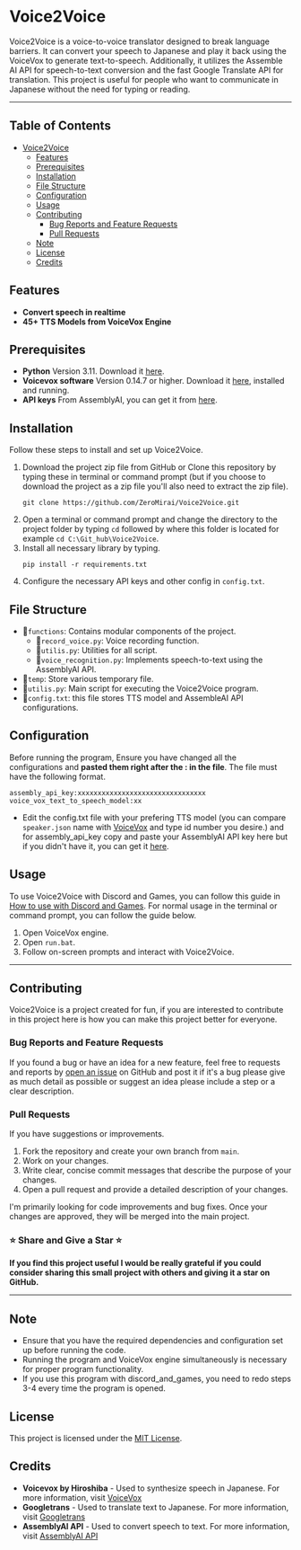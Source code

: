 # Voice2Voice

Voice2Voice is a voice-to-voice translator designed to break language barriers. It can convert your speech to Japanese and play it back using the VoiceVox to generate text-to-speech. Additionally, it utilizes the Assemble AI API for speech-to-text conversion and the fast Google Translate API for translation. This project is useful for people who want to communicate in Japanese without the need for typing or reading.

---
## Table of Contents

- [Voice2Voice](#voice2voice)
  - [Features](#features)
  - [Prerequisites](#prerequisites)
  - [Installation](#installation)
  - [File Structure](#file-structure)
  - [Configuration](#configuration)
  - [Usage](#usage)
  - [Contributing](#contributing)
    - [Bug Reports and Feature Requests](#bug-reports-and-feature-requests)
    - [Pull Requests](#pull-requests)
  - [Note](#note)
  - [License](#license)
  - [Credits](#credits)

## Features

- **Convert speech in realtime**
- **45+ TTS Models from VoiceVox Engine**

## Prerequisites

- **Python** Version 3.11. Download it [here](https://www.python.org/downloads/).
- **Voicevox software** Version 0.14.7 or higher. Download it [here](https://voicevox.hiroshiba.jp/), installed and running.
- **API keys** From AssemblyAI, you can get it from [here](https://www.assemblyai.com/app/account).

## Installation

Follow these steps to install and set up Voice2Voice.

1. Download the project zip file from GitHub or Clone this repository by typing these in terminal or command prompt (but if you choose to download the project as a zip file you'll also need to extract the zip file).
   ```
   git clone https://github.com/ZeroMirai/Voice2Voice.git
   ```
2. Open a terminal or command prompt and change the directory to the project folder by typing `cd` followed by where this folder is located for example `cd C:\Git_hub\Voice2Voice`.
3. Install all necessary library by typing.
   ```
   pip install -r requirements.txt
   ```
4. Configure the necessary API keys and other config in `config.txt`.
## File Structure

- 📁`functions`: Contains modular components of the project.
   - 📝`record_voice.py`: Voice recording function.
   - 📝`utilis.py`: Utilities for all script.
   - 📝`voice_recognition.py`: Implements speech-to-text using the AssemblyAI API.
- 📁`temp`: Store various temporary file.
- 📝`utilis.py`: Main script for executing the Voice2Voice program.
- 📝`config.txt`: this file stores TTS model and AssembleAI API configurations.

## Configuration

Before running the program, Ensure you have changed all the configurations and **pasted them right after the : in the file**. The file must have the following format.
  ```
  assembly_api_key:xxxxxxxxxxxxxxxxxxxxxxxxxxxxxxxx
  voice_vox_text_to_speech_model:xx
  ```
- Edit the config.txt file with your prefering TTS model (you can compare `speaker.json` name with [VoiceVox](https://voicevox.hiroshiba.jp/) and type id number you desire.) and for assembly_api_key copy and paste your AssemblyAI API key here but if you didn't have it, you can get it [here](https://www.assemblyai.com/app/account).
  
## Usage

To use Voice2Voice with Discord and Games, you can follow this guide in [How to use with Discord and Games](how_to_use_with_discord_and_games.md). For normal usage in the terminal or command prompt, you can follow the guide below.
1. Open VoiceVox engine.
2. Open `run.bat`.
3. Follow on-screen prompts and interact with Voice2Voice.

---
## Contributing

Voice2Voice is a project created for fun, if you are interested to contribute in this project here is how you can make this project better for everyone.

### Bug Reports and Feature Requests

If you found a bug or have an idea for a new feature, feel free to requests and reports by [open an issue](https://github.com/ZeroMirai/Voice2Voice/issues) on GitHub and post it if it's a bug please give as much detail as possible or suggest an idea please include a step or a clear description.

### Pull Requests

If you have suggestions or improvements.

1. Fork the repository and create your own branch from `main`.
2. Work on your changes.
3. Write clear, concise commit messages that describe the purpose of your changes.
4. Open a pull request and provide a detailed description of your changes.

I'm primarily looking for code improvements and bug fixes. Once your changes are approved, they will be merged into the main project.

### ⭐ Share and Give a Star ⭐

**If you find this project useful I would be really grateful if you could consider sharing this small project with others and giving it a star on GitHub.**

---

## Note

- Ensure that you have the required dependencies and configuration set up before running the code.
- Running the program and VoiceVox engine simultaneously is necessary for proper program functionality.
- If you use this program with discord_and_games, you need to redo steps 3-4 every time the program is opened.

## License

This project is licensed under the [MIT License](LICENSE).

## Credits

- **Voicevox by Hiroshiba** - Used to synthesize speech in Japanese. For more information, visit [VoiceVox](https://voicevox.hiroshiba.jp/)
- **Googletrans** - Used to translate text to Japanese. For more information, visit [Googletrans](https://github.com/ssut/py-googletrans)
- **AssemblyAI API** - Used to convert speech to text. For more information, visit [AssemblyAI API](https://www.assemblyai.com/)
